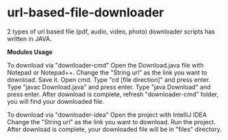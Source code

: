 # url-based-file-downloader
2 types of url based file (pdf, audio, video, photo) downloader scripts has written in JAVA.

**Modules Usage**

To download via "downloader-cmd"
Open the Download.java file with Notepad or Notepad++.
Change the "String url" as the link you want to download.
Save it.
Open cmd.
Type "cd [file direction]" and press enter.
Type "javac Download.java" and press enter.
Type "java Download" and press enter.
After download is complete, refresh "downloader-cmd" folder, you will find your downloaded file.

To download via "downloader-idea"
Open the project with IntelliJ IDEA
Change the "String url" as the link you want to download.
Run the project.
After download is complete, your downloaded file will be in "files" directory.
